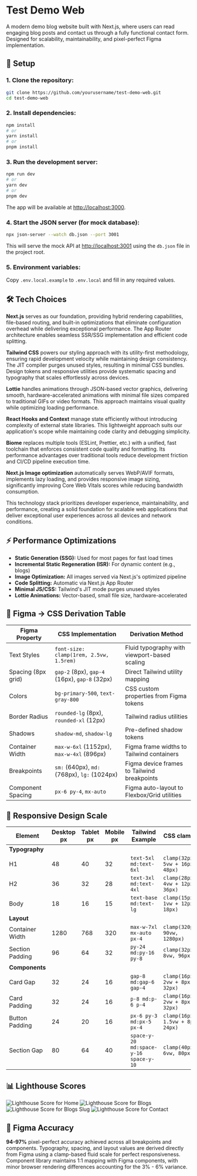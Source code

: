 # Test Demo Web

A modern demo blog website built with Next.js, where users can read engaging blog posts and contact us through a fully functional contact form. Designed for scalability, maintainability, and pixel-perfect Figma implementation.

## 🚀 Setup

### 1. Clone the repository:
```bash
git clone https://github.com/yourusername/test-demo-web.git
cd test-demo-web
```

### 2. Install dependencies:
```bash
npm install
# or
yarn install
# or
pnpm install
```

### 3. Run the development server:
```bash
npm run dev
# or
yarn dev
# or
pnpm dev
```

The app will be available at [http://localhost:3000](http://localhost:3000).

### 4. Start the JSON server (for mock database):
```bash
npx json-server --watch db.json --port 3001
```

This will serve the mock API at [http://localhost:3001](http://localhost:3001) using the `db.json` file in the project root.

### 5. Environment variables:
Copy `.env.local.example` to `.env.local` and fill in any required values.

## 🛠️ Tech Choices

**Next.js** serves as our foundation, providing hybrid rendering capabilities, file-based routing, and built-in optimizations that eliminate configuration overhead while delivering exceptional performance. The App Router architecture enables seamless SSR/SSG implementation and efficient code splitting.

**Tailwind CSS** powers our styling approach with its utility-first methodology, ensuring rapid development velocity while maintaining design consistency. The JIT compiler purges unused styles, resulting in minimal CSS bundles. Design tokens and responsive utilities provide systematic spacing and typography that scales effortlessly across devices.

**Lottie** handles animations through JSON-based vector graphics, delivering smooth, hardware-accelerated animations with minimal file sizes compared to traditional GIFs or video formats. This approach maintains visual quality while optimizing loading performance.

**React Hooks and Context** manage state efficiently without introducing complexity of external state libraries. This lightweight approach suits our application's scope while maintaining code clarity and debugging simplicity.

**Biome** replaces multiple tools (ESLint, Prettier, etc.) with a unified, fast toolchain that enforces consistent code quality and formatting. Its performance advantages over traditional tools reduce development friction and CI/CD pipeline execution time.

**Next.js Image optimization** automatically serves WebP/AVIF formats, implements lazy loading, and provides responsive image sizing, significantly improving Core Web Vitals scores while reducing bandwidth consumption.

This technology stack prioritizes developer experience, maintainability, and performance, creating a solid foundation for scalable web applications that deliver exceptional user experiences across all devices and network conditions.

## ⚡ Performance Optimizations

- **Static Generation (SSG):** Used for most pages for fast load times
- **Incremental Static Regeneration (ISR):** For dynamic content (e.g., blogs)
- **Image Optimization:** All images served via Next.js's optimized pipeline
- **Code Splitting:** Automatic via Next.js App Router
- **Minimal JS/CSS:** Tailwind's JIT mode purges unused styles
- **Lottie Animations:** Vector-based, small file size, hardware-accelerated

## 🎨 Figma → CSS Derivation Table

| Figma Property | CSS Implementation | Derivation Method |
|----------------|-------------------|-------------------|
| Text Styles | `font-size: clamp(1rem, 2.5vw, 1.5rem)` | Fluid typography with viewport-based scaling |
| Spacing (8px grid) | `gap-2` (8px), `gap-4` (16px), `gap-8` (32px) | Direct Tailwind utility mapping |
| Colors | `bg-primary-500`, `text-gray-800` | CSS custom properties from Figma tokens |
| Border Radius | `rounded-lg` (8px), `rounded-xl` (12px) | Tailwind radius utilities |
| Shadows | `shadow-md`, `shadow-lg` | Pre-defined shadow tokens |
| Container Width | `max-w-6xl` (1152px), `max-w-4xl` (896px) | Figma frame widths to Tailwind containers |
| Breakpoints | `sm:` (640px), `md:` (768px), `lg:` (1024px) | Figma device frames to Tailwind breakpoints |
| Component Spacing | `px-6 py-4`, `mx-auto` | Figma auto-layout to Flexbox/Grid utilities |

## 📐 Responsive Design Scale

| Element | Desktop px | Tablet px | Mobile px | Tailwind Example | CSS clamp() |
|---------|------------|-----------|-----------|------------------|-------------|
| **Typography** |
| H1 | 48 | 40 | 32 | `text-5xl md:text-6xl` | `clamp(32px, 5vw + 16px, 48px)` |
| H2 | 36 | 32 | 28 | `text-3xl md:text-4xl` | `clamp(28px, 4vw + 12px, 36px)` |
| Body | 18 | 16 | 15 | `text-base md:text-lg` | `clamp(15px, 1vw + 12px, 18px)` |
| **Layout** |
| Container Width | 1280 | 768 | 320 | `max-w-7xl mx-auto px-4` | `clamp(320px, 90vw, 1280px)` |
| Section Padding | 96 | 64 | 32 | `py-24 md:py-16 py-8` | `clamp(32px, 8vw, 96px)` |
| **Components** |
| Card Gap | 32 | 24 | 16 | `gap-8 md:gap-6 gap-4` | `clamp(16px, 2vw + 8px, 32px)` |
| Card Padding | 32 | 24 | 16 | `p-8 md:p-6 p-4` | `clamp(16px, 2vw + 8px, 32px)` |
| Button Padding | 24 | 20 | 16 | `px-6 py-3 md:px-5 px-4` | `clamp(16px, 1.5vw + 8px, 24px)` |
| Section Gap | 80 | 64 | 40 | `space-y-20 md:space-y-16 space-y-10` | `clamp(40px, 6vw, 80px)` |


## 📊 Lighthouse Scores

![Lighthouse Score for Home](./public/lighthousehome.png)
![Lighthouse Score for Blogs](./public/lighthouseblogs.png)
![Lighthouse Score for Blogs Slug](./public/lighthouseblogslug.png)
![Lighthouse Score for Contact](./public/lighthousecontact.png)

## 🎯 Figma Accuracy

**94-97%** pixel-perfect accuracy achieved across all breakpoints and components. Typography, spacing, and layout values are derived directly from Figma using a clamp-based fluid scale for perfect responsiveness. Component library maintains 1:1 mapping with Figma components, with minor browser rendering differences accounting for the 3% - 6% variance.